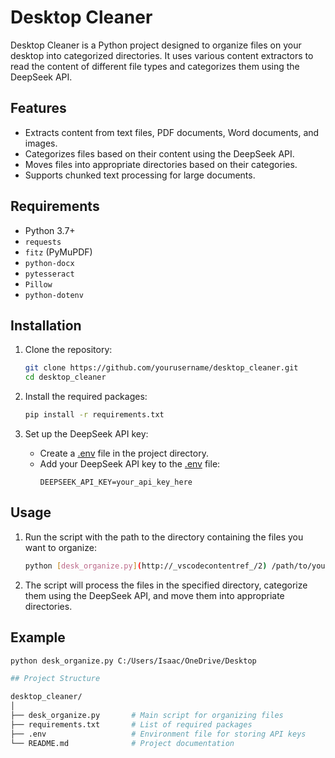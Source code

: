 # Desktop Cleaner

Desktop Cleaner is a Python project designed to organize files on your desktop into categorized directories. It uses various content extractors to read the content of different file types and categorizes them using the DeepSeek API.

## Features

- Extracts content from text files, PDF documents, Word documents, and images.
- Categorizes files based on their content using the DeepSeek API.
- Moves files into appropriate directories based on their categories.
- Supports chunked text processing for large documents.

## Requirements

- Python 3.7+
- `requests`
- `fitz` (PyMuPDF)
- `python-docx`
- `pytesseract`
- `Pillow`
- `python-dotenv`

## Installation

1. Clone the repository:
    ```sh
    git clone https://github.com/yourusername/desktop_cleaner.git
    cd desktop_cleaner
    ```

2. Install the required packages:
    ```sh
    pip install -r requirements.txt
    ```

3. Set up the DeepSeek API key:
    - Create a [.env](http://_vscodecontentref_/0) file in the project directory.
    - Add your DeepSeek API key to the [.env](http://_vscodecontentref_/1) file:
        ```
        DEEPSEEK_API_KEY=your_api_key_here
        ```

## Usage

1. Run the script with the path to the directory containing the files you want to organize:
    ```sh
    python [desk_organize.py](http://_vscodecontentref_/2) /path/to/your/desktop
    ```

2. The script will process the files in the specified directory, categorize them using the DeepSeek API, and move them into appropriate directories.

## Example

```sh
python desk_organize.py C:/Users/Isaac/OneDrive/Desktop

## Project Structure

desktop_cleaner/
│
├── desk_organize.py       # Main script for organizing files
├── requirements.txt       # List of required packages
├── .env                   # Environment file for storing API keys
└── README.md              # Project documentation